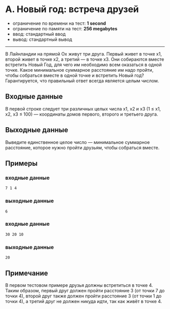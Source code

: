 # A. Новый год: встреча друзей

- ограничение по времени на тест: **1 second**
- ограничение по памяти на тест: **256 megabytes**
- ввод: стандартный ввод
- вывод: стандартный вывод

---

В Лайнландии на прямой Ox живут три друга. Первый живет в точке x1, второй живет в точке x2, а третий — в точке x3. Они
собираются вместе встретить Новый Год, для чего им необходимо всем оказаться в одной точке. Какое минимальное суммарное
расстояние им надо пройти, чтобы собраться вместе в одной точке и встретить Новый год? Гарантируется, что правильный
ответ всегда является целым числом.

## Входные данные

В первой строке следует три различных целых числа x1, x2 и x3 (1 ≤ x1, x2, x3 ≤ 100) — координаты домов первого, второго
и третьего друга.

## Выходные данные

Выведите единственное целое число — минимальное суммарное расстояние, которое нужно пройти друзьям, чтобы собраться
вместе.

## Примеры
### входные данные
```
7 1 4
```
### выходные данные
```
6
```

### входные данные
```
30 20 10
```
### выходные данные
```
20
```

## Примечание

В первом тестовом примере друзья должны встретиться в точке 4. Таким образом, первый друг должен пройти расстояние 3 (от
точки 7 до точки 4), второй друг также должен пройти расстояние 3 (от точки 1 до точки 4), а третий друг не должен
никуда идти, так как живёт в точке 4.
